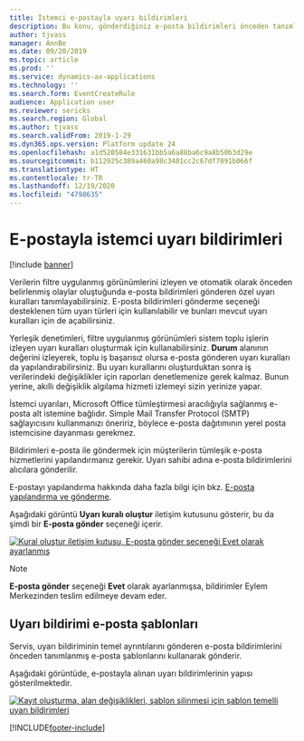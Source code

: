 ```yaml
---
title: İstemci e-postayla uyarı bildirimleri
description: Bu konu, gönderdiğiniz e-posta bildirimleri önceden tanımlanmış oluşur kuralları ayarlamak hakkında bilgi sağlar.
author: tjvass
manager: AnnBe
ms.date: 09/20/2019
ms.topic: article
ms.prod: ''
ms.service: dynamics-ax-applications
ms.technology: ''
ms.search.form: EventCreateRule
audience: Application user
ms.reviewer: sericks
ms.search.region: Global
ms.author: tjvass
ms.search.validFrom: 2019-1-29
ms.dyn365.ops.version: Platform update 24
ms.openlocfilehash: a1d520584e331631bb5a6a88ba6c9a8b50b3d29e
ms.sourcegitcommit: b112925c389a460a98c3401cc2c67df7091b066f
ms.translationtype: HT
ms.contentlocale: tr-TR
ms.lasthandoff: 12/19/2020
ms.locfileid: "4798635"
---
```

# <a name="client-alert-notifications-by-email"></a>E-postayla istemci uyarı bildirimleri

[!include [banner](../includes/banner.md)]

Verilerin filtre uygulanmış görünümlerini izleyen ve otomatik olarak önceden belirlenmiş olaylar oluştuğunda e-posta bildirimleri gönderen özel uyarı kuralları tanımlayabilirsiniz. E-posta bildirimleri gönderme seçeneği desteklenen tüm uyarı türleri için kullanılabilir ve bunları mevcut uyarı kuralları için de açabilirsiniz.

Yerleşik denetimleri, filtre uygulanmış görünümleri sistem toplu işlerin izleyen uyarı kuralları oluşturmak için kullanabilirsiniz. **Durum** alanının değerini izleyerek, toplu iş başarısız olursa e-posta gönderen uyarı kuralları da yapılandırabilirsiniz. Bu uyarı kurallarını oluşturduktan sonra iş verilerindeki değişiklikler için raporları denetlemenize gerek kalmaz. Bunun yerine, akıllı değişiklik algılama hizmeti izlemeyi sizin yerinize yapar.

İstemci uyarıları, Microsoft Office tümleştirmesi aracılığıyla sağlanmış e-posta alt istemine bağlıdır. Simple Mail Transfer Protocol (SMTP) sağlayıcısını kullanmanızı öneririz, böylece e-posta dağıtımının yerel posta istemcisine dayanması gerekmez.

Bildirimleri e-posta ile göndermek için müşterilerin tümleşik e-posta hizmetlerini yapılandırmanız gerekir. Uyarı sahibi adına e-posta bildirimlerini alıcılara gönderilir.

E-postayı yapılandırma hakkında daha fazla bilgi için bkz. [E-posta yapılandırma ve gönderme](../organization-administration/configure-email.md).

Aşağıdaki görüntü **Uyarı kuralı oluştur** iletişim kutusunu gösterir, bu da şimdi bir **E-posta gönder** seçeneği içerir.

[![Kural oluştur iletişim kutusu, E-posta gönder seçeneği Evet olarak ayarlanmış](./media/Create-alert-rule-form.png)](./media/Create-alert-rule-form.png)

> [!NOTE]
> **E-posta gönder** seçeneği **Evet** olarak ayarlanmışsa, bildirimler Eylem Merkezinden teslim edilmeye devam eder.

## <a name="alert-notification-email-templates"></a>Uyarı bildirimi e-posta şablonları

Servis, uyarı bildiriminin temel ayrıntılarını gönderen e-posta bildirimlerini önceden tanımlanmış e-posta şablonlarını kullanarak gönderir.

Aşağıdaki görüntüde, e-postayla alınan uyarı bildirimlerinin yapısı gösterilmektedir.

[![Kayıt oluşturma, alan değişiklikleri, şablon silinmesi için şablon temelli uyarı bildirimleri](./media/Alert-email-templates.png)](./media/Alert-email-templates.png)


[!INCLUDE[footer-include](../../../includes/footer-banner.md)]